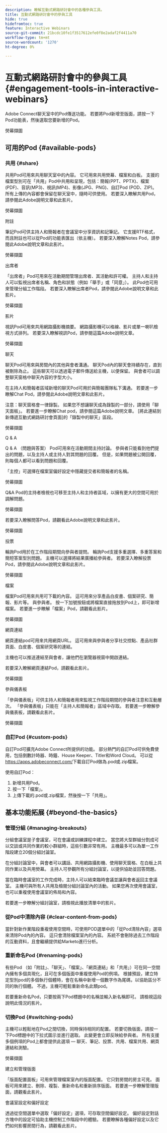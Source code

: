 ```yaml
---
description: 瞭解互動式網路研討會中的各種參與工具。
title: 互動式網路研討會中的參與工具
hide: true
hidefromtoc: true
feature: Interactive Webinars
source-git-commit: 21bcdc10fe1f3517612efe0f8e2adaf2f4411a70
workflow-type: tm+mt
source-wordcount: '1270'
ht-degree: 0%

---
```


# 互動式網路研討會中的參與工具 {#engagement-tools-in-interactive-webinars}

Adobe Connect聊天室中的Pod傳送功能。 若要將Pod新增至版面，請按一下Pod功能表，然後選取您要新增的Pod。

熒幕擷圖

## 可用的Pod {#available-pods}

### 共用 {#share}

共用Pod可用來共用聊天室中的內容。 它可用來共用熒幕、檔案和白板。 支援的檔案型別可在「共用」Pod中共用和呈現，包括：簡報(PPT、PPTX)、檔案(PDF)、音訊(MP3)、視訊(MP4)、影像(JPG、PNG)、自訂Pod (POD、ZIP)。 所有上傳的內容都會保留在聊天室中，隨時可供使用。 若要深入瞭解共用Pod，請參閱此Adobe說明文章和此影片。

熒幕擷圖

附註

筆記Pod可供主持人和簡報者在會議室中分享資訊和記筆記。 它支援RTF格式，而且附註也可以從Pod的功能表匯出（依主機）。 若要深入瞭解Notes Pod，請參閱此Adobe說明文章和此影片。

熒幕擷圖

出席者

「出席者」Pod可用來在活動期間管理出席者、其活動和許可權。 主持人和主持人可以監視出席者名稱、角色和狀態（例如「舉手」或「同意」）。 此Pod也可用來管理分組工作階段。 若要深入瞭解出席者Pod，請參閱此Adobe說明文章和此影片。

熒幕擷圖

影片

視訊Pod可用來共用網路攝影機摘要。 網路攝影機可以格線、影片或單一喇叭檢視方式排列。 若要深入瞭解視訊Pod，請參閱這篇Adobe說明文章。

熒幕擷圖

聊天

聊天Pod可用來與房間內的其他與會者溝通。 聊天Pod內的聊天會持續存在，直到被刪除為止。 這些聊天可以透過電子郵件傳送給主機，以便保留。 與會者可以調整聊天窗格中聊天內容的字型大小。

在主持人和簡報者區域新增的聊天Pod可用於與簡報團隊私下溝通。 若要進一步瞭解Chat Pod，請參閱此Adobe說明文章和此影片。

注意：聊天窗格會一律錄製。 如果您不想讓聊天成為錄製的一部分，請使用「聊天面板」。 若要進一步瞭解Chat pod，請參閱這篇Adobe說明文章。 [將此連結到新傳遞互動式網路研討會頁面]的「錄製中的聊天」區段。

熒幕擷圖

Q &amp; A

Q &amp; A （問題與答案） Pod可用來在活動期間主持討論。 參與者只能看到他們提出的問題，以及主持人或主持人對其問題的回覆。 但是，如果問題被公開回覆，則每個人都可以看到問題和回覆。

「主控」可選擇在檔案室偏好設定中隱藏提交者和簡報者的名稱。

熒幕擷圖

Q&amp;A Pod的主持者檢視也可移至主持人和主持者區域，以擁有更大的空間可用於調解問題。

熒幕擷圖

若要深入瞭解問答Pod，請觀看此Adobe說明文章和此影片。

熒幕擷圖

投票

輪詢Pod用於在工作階段期間向參與者提問。 輪詢Pod支援多重選擇、多重答案和簡短答案型別問題。 主機可以選擇將結果廣播給參與者。 若要深入瞭解投票Pod，請參閱此Adobe說明文章和此影片。

熒幕擷圖

檔案

檔案Pod可用來共用可下載的內容。 這可用來分享產品白皮書、個案研究、簡報、影片等。 與參與者。 按一下加號按鈕或將檔案直接拖放到Pod上，即可新增檔案。 若要進一步瞭解「檔案」Pod，請觀看此影片。

熒幕擷圖

網頁連結

網頁連結pod可用來共用網頁URL。 這可用來與參與者分享社交控點、產品社群頁面、白皮書、個案研究等的連結。

主機也可以推送連結至與會者，讓他們在瀏覽器視窗中開啟連結。

若要深入瞭解網頁連結Pod，請觀看此影片。

熒幕擷圖

參與儀表板

「參與儀表板」可供主持人和簡報者用來監視工作階段期間的參與者注意和互動層次。 「參與儀表板」只能在「主持人和簡報者」區域中存取。 若要進一步瞭解參與儀表板，請觀看此影片。

熒幕擷圖

### 自訂Pod {#custom-pods}

自訂Pod可擴充Adobe Connect所提供的功能。 部分熱門的自訂Pod可供免費使用，包括倒數計時器、時鐘、House Keeper、Titler和Word Cloud。 可以從<https://apps.adobeconnect.com/>下載自訂Pod做為.pod或.zip檔案。

使用自訂Pod：

1. 新增共用Pod。
1. 按一下「檔案」。
1. 上傳下載的.pod或.zip檔案，然後按一下「共用」。

## 基本功能拓展 {#beyond-the-basics}

### 管理分組 {#managing-breakouts}

分組會議室是子會議室，可在會議或訓練課程中建立。 當您將大型群組分割成可以交談或共同作業的較小群組時，這些引數非常有用。 主機最多可以為單一工作階段建立20個分組討論室。

在分組討論室中，與會者可以講話、共用網路攝影機、使用聊天窗格、在白板上共同作業以及共用熒幕。 主持人可參觀所有分組討論室，以提供協助並回答問題。

當在臨時會議室的工作完成時，主持人可以結束臨時會議並讓與會者返回主會議室。 主機可與所有人共用及檢閱分組討論室內的活動。 如果您再次使用會議室，也可以重複使用會議室的佈局和內容。

若要進一步瞭解分組討論室，請檢視此播放清單中的影片。

### 從Pod中清除內容 {#clear-content-from-pods}

當針對新作業階段重複使用空間時，可使用POD選單中的「從Pod清除內容」選項來清除Pod內的內容。 這只會清除檔案室內的內容。 系統不會刪除過去工作階段的互動資料，且會繼續提供給Marketo進行分析。

### 重新命名Pod {#renaming-pods}

有些Pod （如「附註」、「聊天」、「檔案」、「網頁連結」和「共用」）可在同一空間內擁有多個具現化，且可在多個版面中重複使用Pod的例項。 根據預設，建立特定型別pod的多個執行個體時，會在名稱中新增一個數字作為尾碼，以協助區分不同的執行個體。 不過，主機可輕鬆重新命名此類pod。

若要重新命名Pod，只要按兩下Pod標題中的名稱並輸入新名稱即可。 請檢視這段說明此情況的影片。

### 切換Pod {#switching-pods}

主機可以輕鬆地在Pod之間切換，同時保持相同的配置。 若要切換版面，請按一下Pod標題中的下拉式圖示並進行選取。 此變更會立即反映給參與者。 所有支援多個例項的Pod上都會提供此選項 — 聊天、筆記、投票、共用、檔案共用、網頁連結和測驗。

熒幕擷圖

建立和管理版面

「版面配置面板」可用來管理檔案室內的版面配置。 它只對房間的房主可見。 面板可用來建立、刪除、複製、重新命名和重新排序版面。 若要進一步瞭解管理版面，請觀看此影片。

會議室設定和偏好設定

透過從空間選單中選取「偏好設定」選項，可存取空間偏好設定。 偏好設定對話方塊中的設定可協助主機控制工作階段中的體驗。 若要瞭解各種偏好設定以及它們如何影響房間行為，請觀看此影片。
